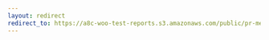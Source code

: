 ```yaml
---
layout: redirect
redirect_to: https://a8c-woo-test-reports.s3.amazonaws.com/public/pr-merge/44000/e2e/index.html
---
```

